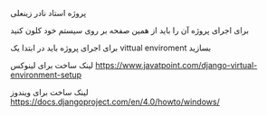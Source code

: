 پروژه استاد نادر زینعلی


برای اجرای پروژه آن را باید از همین صفحه بر روی سیستم خود کلون کنید

برای اجرای پروژه باید در ابتدا یک vittual enviroment بسازید

لینک ساخت برای لینوکس  https://www.javatpoint.com/django-virtual-environment-setup

لینک ساخت برای ویندوز https://docs.djangoproject.com/en/4.0/howto/windows/
